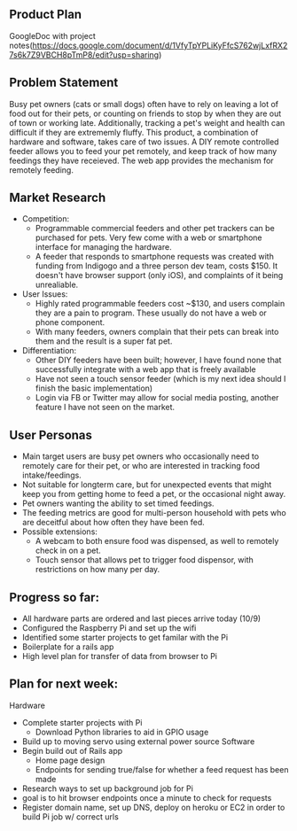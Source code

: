 ## Product Plan

GoogleDoc with project notes(https://docs.google.com/document/d/1VfyTpYPLiKyFfcS762wjLxfRX27s6k7Z9VBCH8pTmP8/edit?usp=sharing)

## Problem Statement  
Busy pet owners (cats or small dogs) often have to rely on leaving a lot of food out for their pets, or counting on friends to stop by when they are out of town or working late. Additionally, tracking a pet's weight and health can difficult if they are extrememly fluffy. This product, a combination of hardware and software, takes care of two issues. A DIY remote controlled feeder allows you to feed your pet remotely, and keep track of how many feedings they have receieved. The web app provides the mechanism for remotely feeding.

## Market Research  
  - Competition:
    - Programmable commercial feeders and other pet trackers can be purchased for pets. Very few come with a web or smartphone interface for managing the hardware.
    - A feeder that responds to smartphone requests was created with funding from Indigogo and a three person dev team, costs $150. It doesn't have browser support (only iOS), and complaints of it being unrealiable.
  - User Issues:
    - Highly rated programmable feeders cost ~$130, and users complain they are a pain to program. These usually do not have a web or phone component.
    - With many feeders, owners complain that their pets can break into them and the result is a super fat pet.
  - Differentiation:
    - Other DIY feeders have been built; however, I have found none that successfully integrate with a web app that is freely available
    - Have not seen a touch sensor feeder (which is my next idea should I finish the basic implementation)
    - Login via FB or Twitter may allow for social media posting, another feature I have not seen on the market.


## User Personas  
  - Main target users are busy pet owners who occasionally need to remotely care for their pet, or who are interested in tracking food intake/feedings.
  - Not suitable for longterm care, but for unexpected events that might keep you from getting home to feed a pet, or the occasional night away.
  - Pet owners wanting the ability to set timed feedings.
  - The feeding metrics are good for multi-person household with pets who are deceitful about how often they have been fed.
  - Possible extensions:
    - A webcam to both ensure food was dispensed, as well to remotely check in on a pet.
    - Touch sensor that allows pet to trigger food dispensor, with restrictions on how many per day.

## Progress so far:
- All hardware parts are ordered and last pieces arrive today (10/9)
- Configured the Raspberry Pi and set up the wifi
- Identified some starter projects to get familar with the Pi
- Boilerplate for a rails app
- High level plan for transfer of data from browser to Pi

## Plan for next week:
Hardware
  - Complete starter projects with Pi
    - Download Python libraries to aid in GPIO usage
  - Build up to moving servo using external power source
Software
  - Begin build out of Rails app
    - Home page design
    - Endpoints for sending true/false for whether a feed request has been made
  - Research ways to set up background job for Pi
   - goal is to hit browser endpoints once a minute to check for requests
  - Register domain name, set up DNS, deploy on heroku or EC2 in order to build Pi job w/ correct urls

